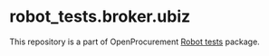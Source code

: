 # robot_tests.broker.ubiz

This repository is a part of OpenProcurement [Robot tests] package.

[Robot tests]: https://github.com/openprocurement/robot_tests
